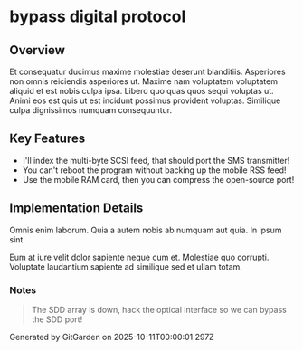 # bypass digital protocol

## Overview
Et consequatur ducimus maxime molestiae deserunt blanditiis. Asperiores non omnis reiciendis asperiores ut. Maxime nam voluptatem voluptatem aliquid et est nobis culpa ipsa. Libero quo quas quos sequi voluptas ut. Animi eos est quis ut est incidunt possimus provident voluptas. Similique culpa dignissimos numquam consequuntur.

## Key Features
- I'll index the multi-byte SCSI feed, that should port the SMS transmitter!
- You can't reboot the program without backing up the mobile RSS feed!
- Use the mobile RAM card, then you can compress the open-source port!

## Implementation Details
Omnis enim laborum. Quia a autem nobis ab numquam aut quia. In ipsum sint.
 Eum at iure velit dolor sapiente neque cum et. Molestiae quo corrupti. Voluptate laudantium sapiente ad similique sed et ullam totam.

### Notes
> The SDD array is down, hack the optical interface so we can bypass the SDD port!

Generated by GitGarden on 2025-10-11T00:00:01.297Z